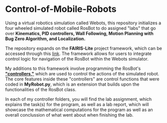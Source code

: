 # Control-of-Mobile-Robots

Using a virtual robotics simulation called Webots, this repository initializes a four wheeled simulated robot called RosBot to do assigned "labs" that go over **Kinematics, PID controllers, Wall Following, Motion Planning with Bug Zero Algorithm, and Localization.** 

The repository expands on the **FAIRIS-Lite** project framework, which can be accessed through this [link](https://github.com/biorobaw/FAIRIS-Lite). The framework allows for users to integrate control logic for navigation of the RosBot within the Webots simulator. 

My additions to this framework involve programming the RosBot's **["controllers,"](WebotsSim/controllers)** which are used to control the actions of the simulated robot. The core features inside these "controllers" are control functions that were coded in **MyRobot.py**, which is an extension that builds upon the functionalities of the RosBot class. 

In each of my controller folders, you will find the lab assignment, which explains the task(s) for the program, as well as a lab report, which will showcase the mathematical computations for the program as well as an overall conclussion of what went about when finishing the lab.


